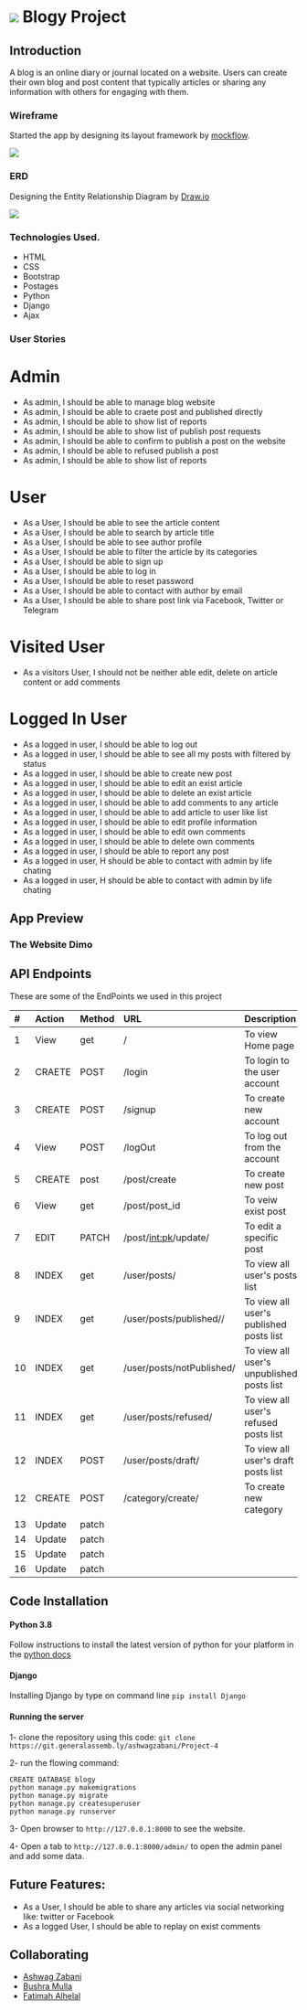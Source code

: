 # ![](https://ga-dash.s3.amazonaws.com/production/assets/logo-9f88ae6c9c3871690e33280fcf557f33.png) Blogy Project 

## Introduction
A blog is an online diary or journal located on a website. Users can create their own blog and post content that typically articles or sharing any information with others for engaging with them.

### Wireframe
Started the app by designing its layout framework by <a href= 'https://wireframepro.mockflow.com/'>mockflow</a>. 

<img src="img/frame.png">

### ERD
Designing the Entity Relationship Diagram by <a href= 'https://app.diagrams.net/'>Draw.io</a>

<img src="img/erd.png">

### Technologies Used.
* HTML
* CSS
* Bootstrap
* Postages 
* Python 
* Django 
* Ajax

### User Stories
# Admin
* As admin, I should be able to manage blog website
* As admin, I should be able to craete post and published directly
* As admin, I should be able to show list of reports
* As admin, I should be able to show list of publish post requests
* As admin, I should be able to confirm to publish a post on the website
* As admin, I should be able to refused publish a post 
* As admin, I should be able to show list of reports


# User
* As a User, I should be able to see the article content
* As a User, I should be able to search by article title
* As a User, I should be able to see author profile
* As a User, I should be able to filter the article by its categories
* As a User, I should be able to sign up
* As a User, I should be able to log in
* As a User, I should be able to reset password
* As a User, I should be able to contact with author by email
* As a User, I should be able to share post link via Facebook, Twitter or Telegram

# Visited User
* As a visitors User, I should not be neither able edit, delete on article content or add comments

# Logged In User
* As a logged in user, I should be able to log out
* As a logged in user, I should be able to see all my posts with filtered by status   
* As a logged in user, I should be able to create new post
* As a logged in user, I should be able to edit an exist article
* As a logged in user, I should be able to delete an exist article
* As a logged in user, I should be able to add comments to any article
* As a logged in user, I should be able to add article to user like list
* As a logged in user, I should be able to edit profile information
* As a logged in user, I should be able to edit own comments
* As a logged in user, I should be able to delete own comments
* As a logged in user, I should be able to report any post
* As a logged in user, H should be able to contact with admin by life chating
* As a logged in user, H should be able to contact with admin by life chating

## App Preview
### The Website Dimo 

## API Endpoints
These are some of the EndPoints we used in this project

| #  |  Action  |  Method |  URL  |  Description  |
| :------------ | :------------ | :------------ | :------------ | :------------ |
|   1| View  | get  | / | To view Home page|
|   2|  CRAETE | POST  |   /login |  To login to the user account|
|   3| CREATE | POST  |/signup   | To create new account|
|   4| View | POST  |/logOut   | To log out from the account|
|   5| CREATE  | post  | /post/create | To create new post|
|   6| View | get  | /post/post_id | To veiw exist post|
|   7| EDIT | PATCH  | /post/<int:pk>/update/  | To edit a specific post|
|   8|   INDEX | get  |  /user/posts/|  To view all user's posts list|
|   9|   INDEX |get   |  /user/posts/published// | To view all user's published posts list | 
|   10|    INDEX |get   | /user/posts/notPublished/  | To view all user's unpublished posts list |
|   11|    INDEX |get   | /user/posts/refused/  | To view all user's refused posts list|
|   12|    INDEX |POST   |  /user/posts/draft/ | To view all user's draft posts list|
|   12|    CREATE |POST   |  /category/create/ | To create new category|
|   13|    Update |patch   |   | |
|   14|    Update |patch   |   | |
|   15|    Update |patch   |   | |
|   16|    Update |patch   |   | |

## Code Installation
#### Python 3.8
Follow instructions to install the latest version of python for your platform in the <a href= 'https://docs.python.org/3/using/unix.html#getting-and-installing-the-latest-version-of-python' target="_blank"> python docs </a> 
#### Django 
Installing Django by type on command line `pip install Django` 

#### Running the server
1- clone the repository using this code:
`git clone https://git.generalassemb.ly/ashwagzabani/Project-4`

2- run the flowing command:
```
CREATE DATABASE blogy
python manage.py makemigrations
python manage.py migrate
python manage.py createsuperuser
python manage.py runserver
```
3- Open browser to `http://127.0.0.1:8000` to see the website.

4- Open a tab to `http://127.0.0.1:8000/admin/` to open the admin panel and add some data.


## Future Features:
- As a User, I should be able to share any articles via social networking like: twitter or Facebook
- As a logged User, I should be able to replay on exist comments

## Collaborating
- <a href= 'https://git.generalassemb.ly/ashwagzabani'>Ashwag Zabani</a>
- <a href='https://git.generalassemb.ly/bushra-mulla'>Bushra Mulla</a>
- <a href= 'https://git.generalassemb.ly/fatmahhelal'>Fatimah Alhelal</a>

